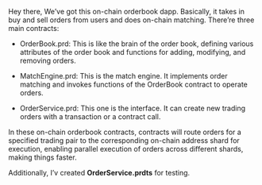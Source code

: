 Hey there,
We’ve got this on-chain orderbook dapp. Basically, it takes in buy and sell orders from users and does on-chain matching. There’re three main contracts:
* OrderBook.prd: This is like the brain of the order book, defining various attributes of the order book and functions for adding, modifying, and removing orders.

* MatchEngine.prd: This is the match engine. It implements order matching and invokes functions of the OrderBook contract to operate orders.

* OrderService.prd: This one is the interface. It can create new trading orders with a transaction or a contract call.

In these on-chain orderbook contracts, contracts will route orders for a specified trading pair to the corresponding on-chain address shard for execution, enabling parallel execution of orders across different shards, making things faster.

Additionally, I’v created **OrderService.prdts** for testing.
